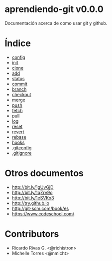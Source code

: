 aprendiendo-git v0.0.0
=====================

Documentación acerca de como usar git y github.

Índice
======

* [config](docs/config.md)
* [init](docs/init.md)
* [clone](docs/clone.md)
* [add](docs/add.md)
* [status](docs/status.md)
* [commit](docs/commit.md)
* [branch](docs/branch.md)
* [checkout](docs/checkout.md)
* [merge](docs/merge.md)
* [push](docs/push.md)
* [fetch](docs/fetch.md)
* [pull](docs/pull.md)
* [log](docs/log.md)
* [reset](docs/reset.md)
* [revert](docs/revert.md)
* [rebase](docs/rebase.md)
* [hooks](docs/hooks.md)
* [.gitconfig](docs/.gitconfig)
* [.gitignore](.gitignore)


Otros documentos
================

* http://bit.ly/1gUvGjD
* http://bit.ly/1qZrv9o
* http://bit.ly/1eSVKx3
* http://try.github.io
* http://git-scm.com/book/es
* https://www.codeschool.com/

Contributors
=============
* Ricardo Rivas G. <@richistron>
* Michelle Torres <@nmicht>
